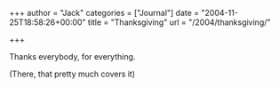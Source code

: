 +++
author = "Jack"
categories = ["Journal"]
date = "2004-11-25T18:58:26+00:00"
title = "Thanksgiving"
url = "/2004/thanksgiving/"

+++

Thanks everybody, for everything.

(There, that pretty much covers it)